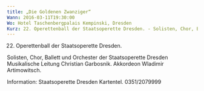 ```yaml
---
title: „Die Goldenen Zwanziger“
Wann: 2016-03-11T19:30:00
Wo: Hotel Taschenbergpalais Kempinski, Dresden
Kurz: 22. Operettenball der Staatsoperette Dresden. - Solisten, Chor, Ballett und Orchester der Staatsoperette Dresden - Musikalische Leitung Christian Garbosnik. -  Akkordeon Wladimir Artimowitsch.
---
```


22. Operettenball der Staatsoperette Dresden.

Solisten, Chor, Ballett und Orchester der Staatsoperette Dresden
Musikalische Leitung Christian Garbosnik.
 Akkordeon Wladimir Artimowitsch.

Information:		Staatsoperette Dresden
Kartentel. 		0351/2079999